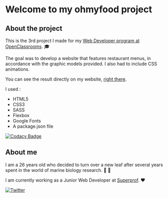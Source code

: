 # Welcome to my ohmyfood project

## About the project

This is the 3rd project I made for my [Web Developer program at OpenClassrooms](https://openclassrooms.com/fr/paths/185-developpeur-web). :mortar_board:

The goal was to develop a website that features restaurant menus, in accordance with the graphic models provided. I also had to include CSS animations.


You can see the result directly on my website, [right there](https://c-line.dev/projets/ohmyfood/index.html).


I used : 
* HTML5
* CSS3
* SASS
* Flexbox
* Google Fonts
* A package.json file

[![Codacy Badge](https://api.codacy.com/project/badge/Grade/58ee3323cf3641f2a4a45222720535c9)](https://www.codacy.com/manual/cdesurmo64/ohmyfood?utm_source=github.com&amp;utm_medium=referral&amp;utm_content=cdesurmo64/ohmyfood&amp;utm_campaign=Badge_Grade)


## About me 

I am a 26 years old who decided to turn over a new leaf after several years spent in the world of marine biology research. :octopus: :microscope:

I am currently working as a Junior Web Developer at [Superprof](https://www.superprof.fr/). :heart:


[![Twitter](https://img.shields.io/twitter/url/https/twitter.com/cdesurmo.svg?style=social&label=Follow%20%40cdesurmo)](https://twitter.com/cdesurmo)




